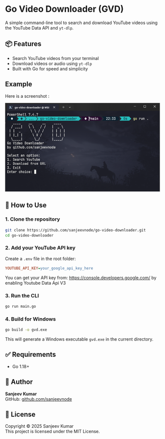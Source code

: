 # Go Video Downloader (GVD)

A simple command-line tool to search and download YouTube videos using the YouTube Data API and `yt-dlp`.

## 📦 Features

- Search YouTube videos from your terminal
- Download videos or audio using `yt-dlp`
- Built with Go for speed and simplicity

## Example

Here is a screenshot :

![Screenshot](example/image.png)

## 🚀 How to Use

### 1. Clone the repository

```bash
git clone https://github.com/sanjeevnode/go-video-downloader.git
cd go-video-downloader
```

### 2. Add your YouTube API key

Create a `.env` file in the root folder:

```ini
YOUTUBE_API_KEY=your_google_api_key_here
```

You can get your API key from: https://console.developers.google.com/ by enabling Youtube Data Api V3

### 3. Run the CLI

```bash
go run main.go
```

### 4. Build for Windows

```bash
go build -o gvd.exe
```

This will generate a Windows executable `gvd.exe` in the current directory.

## ✅ Requirements

- Go 1.18+

## 🧑 Author

**Sanjeev Kumar**  
GitHub: [github.com/sanjeevnode](https://github.com/sanjeevnode)

## 📝 License

Copyright © 2025 Sanjeev Kumar  
This project is licensed under the MIT License.
